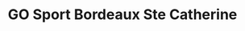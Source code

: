 ---
title: "GO Sport Bordeaux Ste Catherine"
url: /bordeaux/go-sport-bordeaux-ste-catherine/
shop: vélo
---